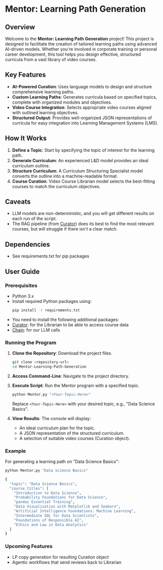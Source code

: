# Mentor: Learning Path Generation

## Overview

Welcome to the **Mentor: Learning Path Generation** project! This project is designed to facilitate the creation of tailored learning paths using advanced AI-driven models. Whether you're involved in corporate training or personal career development, this tool helps you design effective, structured curricula from a vast library of video courses.

## Key Features

- **AI-Powered Curation**: Uses language models to design and structure comprehensive learning paths.
- **Custom Learning Paths**: Generates curricula based on specified topics, complete with organized modules and objectives.
- **Video Course Integration**: Selects appropriate video courses aligned with outlined learning objectives.
- **Structured Output**: Provides well-organized JSON representations of curricula for easy integration into Learning Management Systems (LMS).

## How It Works

1. **Define a Topic**: Start by specifying the topic of interest for the learning path.
2. **Generate Curriculum**: An experienced L&D model provides an ideal curriculum outline.
3. **Structure Curriculum**: A Curriculum Structuring Specialist model converts the outline into a machine-readable format.
4. **Course Curation**: Video Course Librarian model selects the best-fitting courses to match the curriculum objectives.

## Caveats
- LLM models are non-deterministic, and you will get different results on each run of the script.
- The RAG pipeline (from [Curator](https://github.com/acesanderson/Curator)) does its best to find the most relevant courses, but will struggle if there isn't a clear match. 

## Dependencies
- See requirements.txt for pip packages

## User Guide

### Prerequisites

- Python 3.x
- Install required Python packages using: 
  ```bash
  pip install -r requirements.txt
  ```
- You need to install the following additional packages:
 - [Curator](https://github.com/acesanderson/Curator): for the Librarian to be able to access course data
 - [Chain](https://github.com/acesanderson/Chain): for our LLM calls

### Running the Program

1. **Clone the Repository**: Download the project files.
   ```bash
   git clone <repository-url>
   cd Mentor-Learning-Path-Generation
   ```

2. **Access Command-Line**: Navigate to the project directory.

3. **Execute Script**: Run the Mentor program with a specified topic.
   ```bash
   python Mentor.py "<Your-Topic-Here>"
   ```
   Replace `<Your-Topic-Here>` with your desired topic, e.g., "Data Science Basics".

4. **View Results**: The console will display:
   - An ideal curriculum plan for the topic.
   - A JSON representation of the structured curriculum.
   - A selection of suitable video courses (Curation object).

### Example

For generating a learning path on "Data Science Basics":
```bash
python Mentor.py "Data Science Basics"

{
  "topic": "Data Science Basics",
  "course_titles": [
    "Introduction to Data Science",
    "Probability Foundations for Data Science",
    "pandas Essential Training",
    "Data Visualization with Matplotlib and Seaborn",
    "Artificial Intelligence Foundations: Machine Learning",
    "Intermediate SQL for Data Scientists",
    "Foundations of Responsible AI",
    "Ethics and Law in Data Analytics"
  ]
}
```

### Upcoming Features
- LP copy generation for resulting Curation object
- Agentic workflows that send reviews back to Librarian




